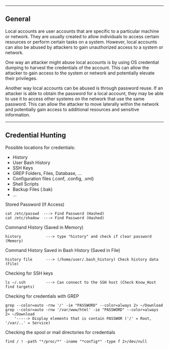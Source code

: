 --- ---

<h2>General</h2>

Local accounts are user accounts that are specific to a particular machine or network. They are usually created to allow individuals to access certain resources or perform certain tasks on a system. However, local accounts can also be abused by attackers to gain unauthorized access to a system or network.

One way an attacker might abuse local accounts is by using OS credential dumping to harvest the credentials of the account. This can allow the attacker to gain access to the system or network and potentially elevate their privileges.

Another way local accounts can be abused is through password reuse. If an attacker is able to obtain the password for a local account, they may be able to use it to access other systems on the network that use the same password. This can allow the attacker to move laterally within the network and potentially gain access to additional resources and sensitive information.

---

<h2>Credential Hunting</h2>

Possible locations for credentials:
- History
- User Bash History
- SSH Keys
- GREP Folders, Files, Database, ...
- Configuration files (.conf, .config, .xml)
- Shell Scripts
- Backup Files (.bak)
- ...

Stored Password (If Access)
```
cat /etc/passwd  ---> Find Password (Hashed)
cat /etc/shadow  ---> Find Password (Hashed)
```

Command History (Saved in Memory)
```
history           ---> type "history" and check if clear password (Memory)
```

Command History Saved in Bash History (Saved in File)
```
history file      ---> (/home/user/.bash_history) Check history data (File)
```

Checking for SSH keys
```
ls ~/.ssh         ---> Can connect to the SSH host (Check Know_Host find targets)
```

Checking for credentials with GREP
```
grep --color=auto -rnw '/' -ie "PASSWORD" --color=always 2> ~/Download
grep --color=auto -rnw '/var/www/html' -ie "PASSWORD" --color=always 2> ~/Download
	'-----> Display elements that is contain PASSWOR ('/' = Root, '/var/..' = Service)
```

Checking the spool or mail directories for credentials
```
find / ! -path "*/proc/*" -iname "*config*" -type f 2>/dev/null
```
